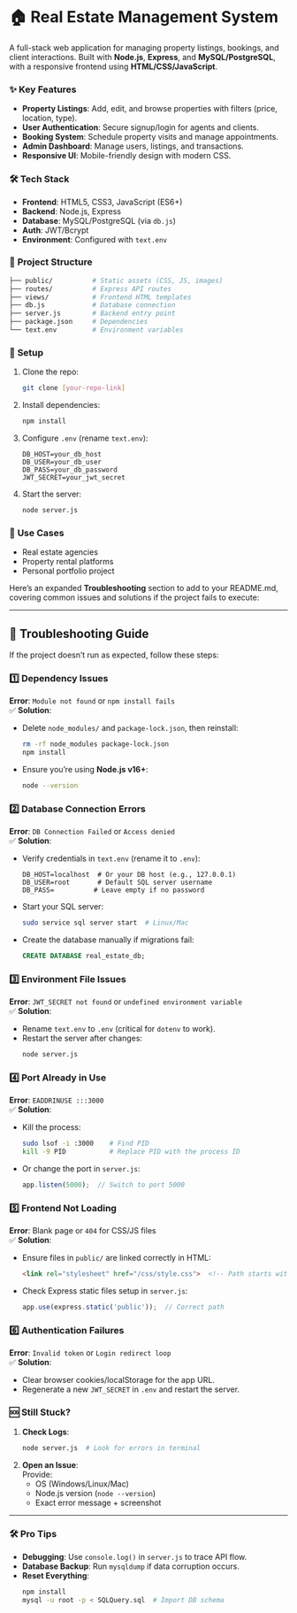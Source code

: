 

# 🏠 Real Estate Management System  

A full-stack web application for managing property listings, bookings, and client interactions. Built with **Node.js**, **Express**, and **MySQL/PostgreSQL**, with a responsive frontend using **HTML/CSS/JavaScript**.  

### ✨ **Key Features**  
- **Property Listings**: Add, edit, and browse properties with filters (price, location, type).  
- **User Authentication**: Secure signup/login for agents and clients.  
- **Booking System**: Schedule property visits and manage appointments.  
- **Admin Dashboard**: Manage users, listings, and transactions.  
- **Responsive UI**: Mobile-friendly design with modern CSS.  

### 🛠 **Tech Stack**  
- **Frontend**: HTML5, CSS3, JavaScript (ES6+)  
- **Backend**: Node.js, Express  
- **Database**: MySQL/PostgreSQL (via `db.js`)  
- **Auth**: JWT/Bcrypt  
- **Environment**: Configured with `text.env`  

### 📂 **Project Structure**  
```bash
├── public/          # Static assets (CSS, JS, images)
├── routes/          # Express API routes  
├── views/           # Frontend HTML templates  
├── db.js            # Database connection  
├── server.js        # Backend entry point  
├── package.json     # Dependencies  
└── text.env         # Environment variables  
```

### 🚀 **Setup**  
1. Clone the repo:  
   ```bash
   git clone [your-repo-link]
   ```
2. Install dependencies:  
   ```bash
   npm install
   ```
3. Configure `.env` (rename `text.env`):  
   ```env
   DB_HOST=your_db_host
   DB_USER=your_db_user
   DB_PASS=your_db_password
   JWT_SECRET=your_jwt_secret
   ```
4. Start the server:  
   ```bash
   node server.js
   ```

### 🌟 **Use Cases**  
- Real estate agencies  
- Property rental platforms  
- Personal portfolio project  

Here’s an expanded **Troubleshooting** section to add to your README.md, covering common issues and solutions if the project fails to execute:

---

## 🚨 **Troubleshooting Guide**  

If the project doesn’t run as expected, follow these steps:  

### 1️⃣ **Dependency Issues**  
**Error**: `Module not found` or `npm install fails`  
✅ **Solution**:  
- Delete `node_modules/` and `package-lock.json`, then reinstall:  
  ```bash
  rm -rf node_modules package-lock.json
  npm install
  ```
- Ensure you’re using **Node.js v16+**:  
  ```bash
  node --version
  ```

### 2️⃣ **Database Connection Errors**  
**Error**: `DB Connection Failed` or `Access denied`  
✅ **Solution**:  
- Verify credentials in `text.env` (rename it to `.env`):  
  ```env
  DB_HOST=localhost  # Or your DB host (e.g., 127.0.0.1)
  DB_USER=root       # Default SQL server username
  DB_PASS=          # Leave empty if no password
  ```
- Start your SQL server:  
  ```bash
  sudo service sql server start  # Linux/Mac
  ```
- Create the database manually if migrations fail:  
  ```sql
  CREATE DATABASE real_estate_db;
  ```

### 3️⃣ **Environment File Issues**  
**Error**: `JWT_SECRET not found` or `undefined environment variable`  
✅ **Solution**:  
- Rename `text.env` to `.env` (critical for `dotenv` to work).  
- Restart the server after changes:  
  ```bash
  node server.js
  ```

### 4️⃣ **Port Already in Use**  
**Error**: `EADDRINUSE :::3000`  
✅ **Solution**:  
- Kill the process:  
  ```bash
  sudo lsof -i :3000    # Find PID
  kill -9 PID           # Replace PID with the process ID
  ```
- Or change the port in `server.js`:  
  ```javascript
  app.listen(5000);  // Switch to port 5000
  ```

### 5️⃣ **Frontend Not Loading**  
**Error**: Blank page or `404` for CSS/JS files  
✅ **Solution**:  
- Ensure files in `public/` are linked correctly in HTML:  
  ```html
  <link rel="stylesheet" href="/css/style.css">  <!-- Path starts with "/" -->
  ```
- Check Express static files setup in `server.js`:  
  ```javascript
  app.use(express.static('public'));  // Correct path
  ```

### 6️⃣ **Authentication Failures**  
**Error**: `Invalid token` or `Login redirect loop`  
✅ **Solution**:  
- Clear browser cookies/localStorage for the app URL.  
- Regenerate a new `JWT_SECRET` in `.env` and restart the server.  

### 🆘 **Still Stuck?**  
1. **Check Logs**:  
   ```bash
   node server.js  # Look for errors in terminal
   ```
2. **Open an Issue**:  
   Provide:  
   - OS (Windows/Linux/Mac)  
   - Node.js version (`node --version`)  
   - Exact error message + screenshot  

---

### 🛠 **Pro Tips**  
- **Debugging**: Use `console.log()` in `server.js` to trace API flow.  
- **Database Backup**: Run `mysqldump` if data corruption occurs.  
- **Reset Everything**:  
  ```bash
  npm install
  mysql -u root -p < SQLQuery.sql  # Import DB schema
  ```


